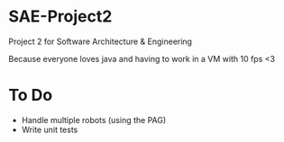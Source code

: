 # SAE-Project2

Project 2 for Software Architecture &amp; Engineering

Because everyone loves java and having to work in a VM with 10 fps <3


# To Do

- Handle multiple robots (using the PAG)
- Write unit tests
